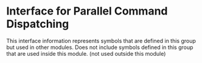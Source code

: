 
# Interface for Parallel Command Dispatching
This interface information represents symbols that are defined in this group but used in other modules.  Does not include symbols defined in this group that are used inside this module.
(not used outside this module)
